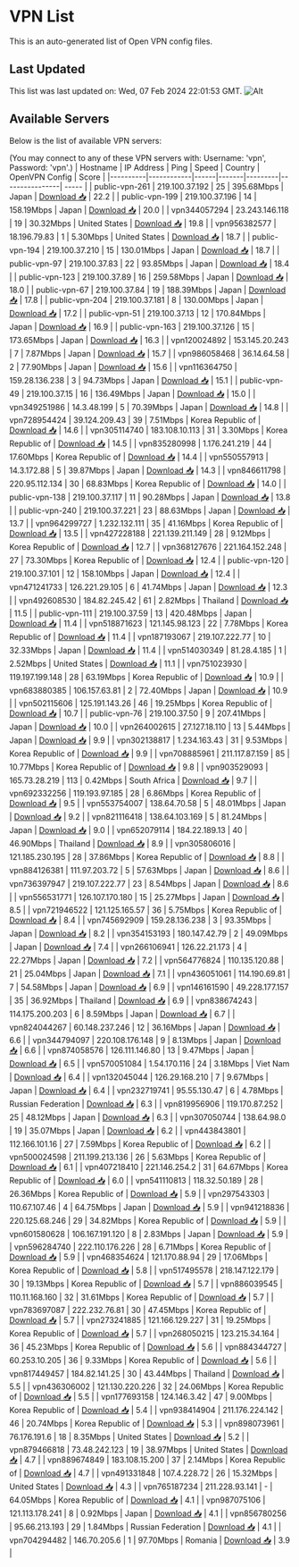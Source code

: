 # VPN List

This is an auto-generated list of Open VPN config files.

## Last Updated

This list was last updated on: Wed, 07 Feb 2024 22:01:53 GMT.
![Alt](https://repobeats.axiom.co/api/embed/186b98318ef1479477931607c1ad7d823f12451f.svg "Repobeats analytics image")

## Available Servers

Below is the list of available VPN servers:

(You may connect to any of these VPN servers with: Username: 'vpn', Password: 'vpn'.)
| Hostname | IP Address | Ping | Speed | Country | OpenVPN Config | Score |
|----------|------------|------|-------|---------|----------------| ----- |
| public-vpn-261 | 219.100.37.192 | 25 | 395.68Mbps | Japan | [Download 📥](./configs/server_0_JP.ovpn) | 22.2 |
| public-vpn-199 | 219.100.37.196 | 14 | 158.19Mbps | Japan | [Download 📥](./configs/server_1_JP.ovpn) | 20.0 |
| vpn344057294 | 23.243.146.118 | 19 | 30.32Mbps | United States | [Download 📥](./configs/server_2_US.ovpn) | 19.8 |
| vpn956382577 | 18.196.79.83 | 1 | 5.30Mbps | United States | [Download 📥](./configs/server_3_US.ovpn) | 18.7 |
| public-vpn-194 | 219.100.37.210 | 15 | 130.01Mbps | Japan | [Download 📥](./configs/server_4_JP.ovpn) | 18.7 |
| public-vpn-97 | 219.100.37.83 | 22 | 93.85Mbps | Japan | [Download 📥](./configs/server_5_JP.ovpn) | 18.4 |
| public-vpn-123 | 219.100.37.89 | 16 | 259.58Mbps | Japan | [Download 📥](./configs/server_6_JP.ovpn) | 18.0 |
| public-vpn-67 | 219.100.37.84 | 19 | 188.39Mbps | Japan | [Download 📥](./configs/server_7_JP.ovpn) | 17.8 |
| public-vpn-204 | 219.100.37.181 | 8 | 130.00Mbps | Japan | [Download 📥](./configs/server_8_JP.ovpn) | 17.2 |
| public-vpn-51 | 219.100.37.13 | 12 | 170.84Mbps | Japan | [Download 📥](./configs/server_9_JP.ovpn) | 16.9 |
| public-vpn-163 | 219.100.37.126 | 15 | 173.65Mbps | Japan | [Download 📥](./configs/server_10_JP.ovpn) | 16.3 |
| vpn120024892 | 153.145.20.243 | 7 | 7.87Mbps | Japan | [Download 📥](./configs/server_11_JP.ovpn) | 15.7 |
| vpn986058468 | 36.14.64.58 | 2 | 77.90Mbps | Japan | [Download 📥](./configs/server_12_JP.ovpn) | 15.6 |
| vpn116364750 | 159.28.136.238 | 3 | 94.73Mbps | Japan | [Download 📥](./configs/server_13_JP.ovpn) | 15.1 |
| public-vpn-49 | 219.100.37.15 | 16 | 136.49Mbps | Japan | [Download 📥](./configs/server_14_JP.ovpn) | 15.0 |
| vpn349251986 | 14.3.48.199 | 5 | 70.39Mbps | Japan | [Download 📥](./configs/server_15_JP.ovpn) | 14.8 |
| vpn728954424 | 39.124.209.43 | 39 | 7.51Mbps | Korea Republic of | [Download 📥](./configs/server_16_KR.ovpn) | 14.6 |
| vpn305114740 | 183.108.10.113 | 31 | 3.30Mbps | Korea Republic of | [Download 📥](./configs/server_17_KR.ovpn) | 14.5 |
| vpn835280998 | 1.176.241.219 | 44 | 17.60Mbps | Korea Republic of | [Download 📥](./configs/server_18_KR.ovpn) | 14.4 |
| vpn550557913 | 14.3.172.88 | 5 | 39.87Mbps | Japan | [Download 📥](./configs/server_19_JP.ovpn) | 14.3 |
| vpn846611798 | 220.95.112.134 | 30 | 68.83Mbps | Korea Republic of | [Download 📥](./configs/server_20_KR.ovpn) | 14.0 |
| public-vpn-138 | 219.100.37.117 | 11 | 90.28Mbps | Japan | [Download 📥](./configs/server_21_JP.ovpn) | 13.8 |
| public-vpn-240 | 219.100.37.221 | 23 | 88.63Mbps | Japan | [Download 📥](./configs/server_22_JP.ovpn) | 13.7 |
| vpn964299727 | 1.232.132.111 | 35 | 41.16Mbps | Korea Republic of | [Download 📥](./configs/server_23_KR.ovpn) | 13.5 |
| vpn427228188 | 221.139.211.149 | 28 | 9.12Mbps | Korea Republic of | [Download 📥](./configs/server_24_KR.ovpn) | 12.7 |
| vpn368127676 | 221.164.152.248 | 27 | 73.30Mbps | Korea Republic of | [Download 📥](./configs/server_25_KR.ovpn) | 12.4 |
| public-vpn-120 | 219.100.37.101 | 12 | 158.10Mbps | Japan | [Download 📥](./configs/server_26_JP.ovpn) | 12.4 |
| vpn471241733 | 126.221.29.105 | 6 | 41.74Mbps | Japan | [Download 📥](./configs/server_27_JP.ovpn) | 12.3 |
| vpn492608530 | 184.82.245.42 | 61 | 2.82Mbps | Thailand | [Download 📥](./configs/server_28_TH.ovpn) | 11.5 |
| public-vpn-111 | 219.100.37.59 | 13 | 420.48Mbps | Japan | [Download 📥](./configs/server_29_JP.ovpn) | 11.4 |
| vpn518871623 | 121.145.98.123 | 22 | 7.78Mbps | Korea Republic of | [Download 📥](./configs/server_30_KR.ovpn) | 11.4 |
| vpn187193067 | 219.107.222.77 | 10 | 32.33Mbps | Japan | [Download 📥](./configs/server_31_JP.ovpn) | 11.4 |
| vpn514030349 | 81.28.4.185 | 1 | 2.52Mbps | United States | [Download 📥](./configs/server_32_US.ovpn) | 11.1 |
| vpn751023930 | 119.197.199.148 | 28 | 63.19Mbps | Korea Republic of | [Download 📥](./configs/server_33_KR.ovpn) | 10.9 |
| vpn683880385 | 106.157.63.81 | 2 | 72.40Mbps | Japan | [Download 📥](./configs/server_34_JP.ovpn) | 10.9 |
| vpn502115606 | 125.191.143.26 | 46 | 19.25Mbps | Korea Republic of | [Download 📥](./configs/server_35_KR.ovpn) | 10.7 |
| public-vpn-76 | 219.100.37.50 | 9 | 207.41Mbps | Japan | [Download 📥](./configs/server_36_JP.ovpn) | 10.0 |
| vpn264002615 | 27.127.18.110 | 13 | 5.44Mbps | Japan | [Download 📥](./configs/server_37_JP.ovpn) | 9.9 |
| vpn302138817 | 1.234.163.43 | 31 | 9.53Mbps | Korea Republic of | [Download 📥](./configs/server_38_KR.ovpn) | 9.9 |
| vpn708885961 | 211.117.87.159 | 85 | 10.77Mbps | Korea Republic of | [Download 📥](./configs/server_39_KR.ovpn) | 9.8 |
| vpn903529093 | 165.73.28.219 | 113 | 0.42Mbps | South Africa | [Download 📥](./configs/server_40_ZA.ovpn) | 9.7 |
| vpn692332256 | 119.193.97.185 | 28 | 6.86Mbps | Korea Republic of | [Download 📥](./configs/server_41_KR.ovpn) | 9.5 |
| vpn553754007 | 138.64.70.58 | 5 | 48.01Mbps | Japan | [Download 📥](./configs/server_42_JP.ovpn) | 9.2 |
| vpn821116418 | 138.64.103.169 | 5 | 81.24Mbps | Japan | [Download 📥](./configs/server_43_JP.ovpn) | 9.0 |
| vpn652079114 | 184.22.189.13 | 40 | 46.90Mbps | Thailand | [Download 📥](./configs/server_44_TH.ovpn) | 8.9 |
| vpn305806016 | 121.185.230.195 | 28 | 37.86Mbps | Korea Republic of | [Download 📥](./configs/server_45_KR.ovpn) | 8.8 |
| vpn884126381 | 111.97.203.72 | 5 | 57.63Mbps | Japan | [Download 📥](./configs/server_46_JP.ovpn) | 8.6 |
| vpn736397947 | 219.107.222.77 | 23 | 8.54Mbps | Japan | [Download 📥](./configs/server_47_JP.ovpn) | 8.6 |
| vpn556531771 | 126.107.170.180 | 15 | 25.27Mbps | Japan | [Download 📥](./configs/server_48_JP.ovpn) | 8.5 |
| vpn721946522 | 121.125.165.57 | 36 | 5.75Mbps | Korea Republic of | [Download 📥](./configs/server_49_KR.ovpn) | 8.4 |
| vpn745692909 | 159.28.136.238 | 3 | 93.35Mbps | Japan | [Download 📥](./configs/server_50_JP.ovpn) | 8.2 |
| vpn354153193 | 180.147.42.79 | 2 | 49.09Mbps | Japan | [Download 📥](./configs/server_51_JP.ovpn) | 7.4 |
| vpn266106941 | 126.22.21.173 | 4 | 22.27Mbps | Japan | [Download 📥](./configs/server_52_JP.ovpn) | 7.2 |
| vpn564776824 | 110.135.120.88 | 21 | 25.04Mbps | Japan | [Download 📥](./configs/server_53_JP.ovpn) | 7.1 |
| vpn436051061 | 114.190.69.81 | 7 | 54.58Mbps | Japan | [Download 📥](./configs/server_54_JP.ovpn) | 6.9 |
| vpn146161590 | 49.228.177.157 | 35 | 36.92Mbps | Thailand | [Download 📥](./configs/server_55_TH.ovpn) | 6.9 |
| vpn838674243 | 114.175.200.203 | 6 | 8.59Mbps | Japan | [Download 📥](./configs/server_56_JP.ovpn) | 6.7 |
| vpn824044267 | 60.148.237.246 | 12 | 36.16Mbps | Japan | [Download 📥](./configs/server_57_JP.ovpn) | 6.6 |
| vpn344794097 | 220.108.176.148 | 9 | 8.13Mbps | Japan | [Download 📥](./configs/server_58_JP.ovpn) | 6.6 |
| vpn874058576 | 126.111.146.80 | 13 | 9.47Mbps | Japan | [Download 📥](./configs/server_59_JP.ovpn) | 6.5 |
| vpn570051084 | 1.54.170.116 | 24 | 3.18Mbps | Viet Nam | [Download 📥](./configs/server_60_VN.ovpn) | 6.4 |
| vpn132045044 | 126.29.168.210 | 7 | 9.67Mbps | Japan | [Download 📥](./configs/server_61_JP.ovpn) | 6.4 |
| vpn232719741 | 95.55.130.47 | 6 | 4.78Mbps | Russian Federation | [Download 📥](./configs/server_62_RU.ovpn) | 6.3 |
| vpn819956906 | 119.170.87.252 | 25 | 48.12Mbps | Japan | [Download 📥](./configs/server_63_JP.ovpn) | 6.3 |
| vpn307050744 | 138.64.98.0 | 19 | 35.07Mbps | Japan | [Download 📥](./configs/server_64_JP.ovpn) | 6.2 |
| vpn443843801 | 112.166.101.16 | 27 | 7.59Mbps | Korea Republic of | [Download 📥](./configs/server_65_KR.ovpn) | 6.2 |
| vpn500024598 | 211.199.213.136 | 26 | 5.63Mbps | Korea Republic of | [Download 📥](./configs/server_66_KR.ovpn) | 6.1 |
| vpn407218410 | 221.146.254.2 | 31 | 64.67Mbps | Korea Republic of | [Download 📥](./configs/server_67_KR.ovpn) | 6.0 |
| vpn541110813 | 118.32.50.189 | 28 | 26.36Mbps | Korea Republic of | [Download 📥](./configs/server_68_KR.ovpn) | 5.9 |
| vpn297543303 | 110.67.107.46 | 4 | 64.75Mbps | Japan | [Download 📥](./configs/server_69_JP.ovpn) | 5.9 |
| vpn941218836 | 220.125.68.246 | 29 | 34.82Mbps | Korea Republic of | [Download 📥](./configs/server_70_KR.ovpn) | 5.9 |
| vpn601580628 | 106.167.191.120 | 8 | 2.83Mbps | Japan | [Download 📥](./configs/server_71_JP.ovpn) | 5.9 |
| vpn596284740 | 222.110.176.226 | 28 | 6.71Mbps | Korea Republic of | [Download 📥](./configs/server_72_KR.ovpn) | 5.9 |
| vpn468354624 | 121.170.88.94 | 29 | 17.06Mbps | Korea Republic of | [Download 📥](./configs/server_73_KR.ovpn) | 5.8 |
| vpn517495578 | 218.147.122.179 | 30 | 19.13Mbps | Korea Republic of | [Download 📥](./configs/server_74_KR.ovpn) | 5.7 |
| vpn886039545 | 110.11.168.160 | 32 | 31.61Mbps | Korea Republic of | [Download 📥](./configs/server_75_KR.ovpn) | 5.7 |
| vpn783697087 | 222.232.76.81 | 30 | 47.45Mbps | Korea Republic of | [Download 📥](./configs/server_76_KR.ovpn) | 5.7 |
| vpn273241885 | 121.166.129.227 | 31 | 19.25Mbps | Korea Republic of | [Download 📥](./configs/server_77_KR.ovpn) | 5.7 |
| vpn268050215 | 123.215.34.164 | 36 | 45.23Mbps | Korea Republic of | [Download 📥](./configs/server_78_KR.ovpn) | 5.6 |
| vpn884344727 | 60.253.10.205 | 36 | 9.33Mbps | Korea Republic of | [Download 📥](./configs/server_79_KR.ovpn) | 5.6 |
| vpn817449457 | 184.82.141.25 | 30 | 43.44Mbps | Thailand | [Download 📥](./configs/server_80_TH.ovpn) | 5.5 |
| vpn436306002 | 121.130.220.226 | 32 | 24.06Mbps | Korea Republic of | [Download 📥](./configs/server_81_KR.ovpn) | 5.5 |
| vpn177693158 | 124.146.3.42 | 47 | 9.00Mbps | Korea Republic of | [Download 📥](./configs/server_82_KR.ovpn) | 5.4 |
| vpn938414904 | 211.176.224.142 | 46 | 20.74Mbps | Korea Republic of | [Download 📥](./configs/server_83_KR.ovpn) | 5.3 |
| vpn898073961 | 76.176.191.6 | 18 | 8.35Mbps | United States | [Download 📥](./configs/server_84_US.ovpn) | 5.2 |
| vpn879466818 | 73.48.242.123 | 19 | 38.97Mbps | United States | [Download 📥](./configs/server_85_US.ovpn) | 4.7 |
| vpn889674849 | 183.108.15.200 | 37 | 2.14Mbps | Korea Republic of | [Download 📥](./configs/server_86_KR.ovpn) | 4.7 |
| vpn491331848 | 107.4.228.72 | 26 | 15.32Mbps | United States | [Download 📥](./configs/server_87_US.ovpn) | 4.3 |
| vpn765187234 | 211.228.93.141 | - | 64.05Mbps | Korea Republic of | [Download 📥](./configs/server_88_KR.ovpn) | 4.1 |
| vpn987075106 | 121.113.178.241 | 8 | 0.92Mbps | Japan | [Download 📥](./configs/server_89_JP.ovpn) | 4.1 |
| vpn856780256 | 95.66.213.193 | 29 | 1.84Mbps | Russian Federation | [Download 📥](./configs/server_90_RU.ovpn) | 4.1 |
| vpn704294482 | 146.70.205.6 | 1 | 97.70Mbps | Romania | [Download 📥](./configs/server_91_RO.ovpn) | 3.9 |
